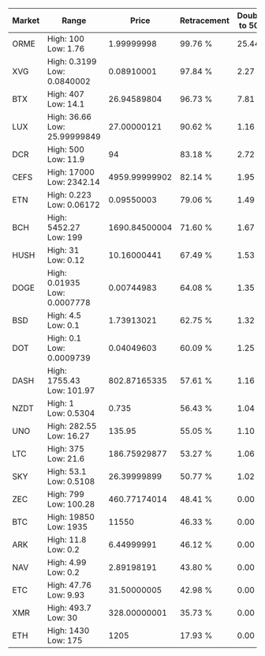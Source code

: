 | Market | Range | Price| Retracement | Doubles to 50% |
| --- | --- | --- | --- | --- |
| ORME | High: 100<br />Low: 1.76 | 1.99999998 | 99.76 % | 25.44 |
| XVG | High: 0.3199<br />Low: 0.0840002 | 0.08910001 | 97.84 % | 2.27 |
| BTX | High: 407<br />Low: 14.1 | 26.94589804 | 96.73 % | 7.81 |
| LUX | High: 36.66<br />Low: 25.99999849 | 27.00000121 | 90.62 % | 1.16 |
| DCR | High: 500<br />Low: 11.9 | 94 | 83.18 % | 2.72 |
| CEFS | High: 17000<br />Low: 2342.14 | 4959.99999902 | 82.14 % | 1.95 |
| ETN | High: 0.223<br />Low: 0.06172 | 0.09550003 | 79.06 % | 1.49 |
| BCH | High: 5452.27<br />Low: 199 | 1690.84500004 | 71.60 % | 1.67 |
| HUSH | High: 31<br />Low: 0.12 | 10.16000441 | 67.49 % | 1.53 |
| DOGE | High: 0.01935<br />Low: 0.0007778 | 0.00744983 | 64.08 % | 1.35 |
| BSD | High: 4.5<br />Low: 0.1 | 1.73913021 | 62.75 % | 1.32 |
| DOT | High: 0.1<br />Low: 0.0009739 | 0.04049603 | 60.09 % | 1.25 |
| DASH | High: 1755.43<br />Low: 101.97 | 802.87165335 | 57.61 % | 1.16 |
| NZDT | High: 1<br />Low: 0.5304 | 0.735 | 56.43 % | 1.04 |
| UNO | High: 282.55<br />Low: 16.27 | 135.95 | 55.05 % | 1.10 |
| LTC | High: 375<br />Low: 21.6 | 186.75929877 | 53.27 % | 1.06 |
| SKY | High: 53.1<br />Low: 0.5108 | 26.39999899 | 50.77 % | 1.02 |
| ZEC | High: 799<br />Low: 100.28 | 460.77174014 | 48.41 % | 0.00 |
| BTC | High: 19850<br />Low: 1935 | 11550 | 46.33 % | 0.00 |
| ARK | High: 11.8<br />Low: 0.2 | 6.44999991 | 46.12 % | 0.00 |
| NAV | High: 4.99<br />Low: 0.2 | 2.89198191 | 43.80 % | 0.00 |
| ETC | High: 47.76<br />Low: 9.93 | 31.50000005 | 42.98 % | 0.00 |
| XMR | High: 493.7<br />Low: 30 | 328.00000001 | 35.73 % | 0.00 |
| ETH | High: 1430<br />Low: 175 | 1205 | 17.93 % | 0.00 |
